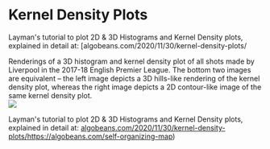 # Kernel Density Plots
Layman's tutorial to plot 2D & 3D Histograms and Kernel Density plots, explained in detail at: [algobeans.com/2020/11/30/kernel-density-plots/

<p>
Renderings of a 3D histogram and kernel density plot of all shots made by Liverpool in the 2017-18 English Premier League. The bottom two images are equivalent – the left image depicts a 3D hills-like rendering of the kernel density plot, whereas the right image depicts a 2D contour-like image of the same kernel density plot.
  <br>
<img src="https://annalyzin.files.wordpress.com/2020/11/kde-3d.png">
</p>

<p>
</p>

Layman's tutorial to plot 2D & 3D Histograms and Kernel Density plots, explained in detail at: [algobeans.com/2020/11/30/kernel-density-plots/]()https://algobeans.com/self-organizing-map)


